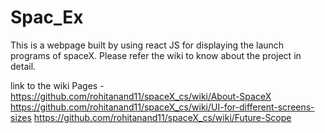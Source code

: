 # Spac_Ex
This is a webpage built by using react JS for displaying the launch programs of spaceX.
Please refer the wiki to know about the project in detail.

link to the wiki Pages -
https://github.com/rohitanand11/spaceX_cs/wiki/About-SpaceX
https://github.com/rohitanand11/spaceX_cs/wiki/UI-for-different-screens-sizes
https://github.com/rohitanand11/spaceX_cs/wiki/Future-Scope
